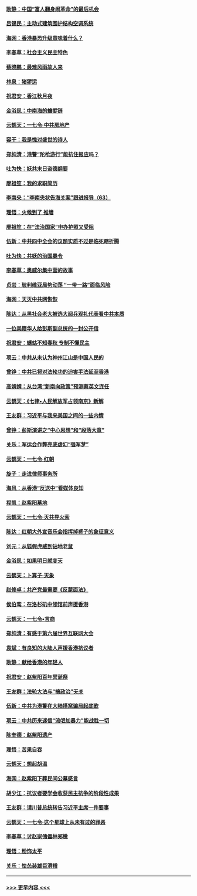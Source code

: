 #### [耿静：中国“富人翻身闹革命”的最后机会](../pages/nsc993/n11640655.md?t=11080333) 
#### [吕锡民：主动式建筑围护结构空调系统](../pages/nsc993/n11640168.md?t=11080333) 
#### [海网：香港暴恐升级意味着什么？](../pages/nsc993/n11635904.md?t=11080333) 
#### [李春草：社会主义民主特色](../pages/nsc993/n11634657.md?t=11080333) 
#### [蔡晓鹏：最难风雨故人来](../pages/nsc993/n11633145.md?t=11080333) 
#### [林泉：猪猡运](../pages/nsc993/n11631469.md?t=11080333) 
#### [祝君安：香江秋月夜](../pages/nsc993/n11631440.md?t=11080333) 
#### [金浴凤：中南海的蟾嬖链](../pages/nsc993/n11631290.md?t=11080333) 
#### [云鹤天：一七令·中共房地产](../pages/nsc993/n11630084.md?t=11080333) 
#### [容干：我是愧对盛世的诗人](../pages/nsc993/n11630059.md?t=11080333) 
#### [郑纯清：港警“陀枪游行”能抗住报应吗？](../pages/nsc993/n11629999.md?t=11080333) 
#### [吐为快：妖共末日盗德纲要](../pages/nsc993/n11628610.md?t=11080333) 
#### [廖祖笙：我的求职简历](../pages/nsc993/n11628492.md?t=11080333) 
#### [李南央：“李南央状告海关案”跟进报导（63）](../pages/nsc993/n11627039.md?t=11080333) 
#### [理悟：火候到了 推墙](../pages/nsc993/n11626917.md?t=11080333) 
#### [廖祖笙：在“法治国家”申办护照又受阻](../pages/nsc993/n11626500.md?t=11080333) 
#### [伍新：中共四中全会的议题实质不过是临死瞎折腾](../pages/nsc993/n11621774.md?t=11080333) 
#### [吐为快：共妖的治国暴令](../pages/nsc993/n11621401.md?t=11080333) 
#### [李春草：奥威尔集中营的故事](../pages/nsc993/n11621373.md?t=11080333) 
#### [贞岩：玻利维亚局势动荡 “一带一路”面临风险](../pages/nsc993/n11619480.md?t=11080333) 
#### [海网：天灭中共网恢恢](../pages/nsc993/n11618261.md?t=11080333) 
#### [陈达：从黑社会老大被选大阅兵观礼代表看中共本质](../pages/nsc993/n11618229.md?t=11080333) 
#### [一位美籍华人给彭斯副总统的一封公开信](../pages/nsc993/n11616906.md?t=11080333) 
#### [祝君安：蟪蛄不知春秋  专制不懂民主](../pages/nsc993/n11616882.md?t=11080333) 
#### [项云：中共从未认为神州江山是中国人民的](../pages/nsc993/n11616763.md?t=11080333) 
#### [曾铮：中共已将对法轮功的迫害手法延至香港](../pages/nsc993/n11616561.md?t=11080333) 
#### [高婧婧：从台湾“新南向政策”预测蔡英文连任](../pages/nsc993/n11616518.md?t=11080333) 
#### [云鹤天：《七律▪人民解放军占领南京》新解](../pages/nsc993/n11616490.md?t=11080333) 
#### [王友群：习近平与我来美国之间的一些内情](../pages/nsc993/n11615052.md?t=11080333) 
#### [曾铮：彭斯演讲之“中心思想”和“段落大意”](../pages/nsc993/n11615020.md?t=11080333) 
#### [关乐：军运会作弊亮底虚幻“强军梦”](../pages/nsc993/n11615008.md?t=11080333) 
#### [云鹤天：一七令‧红朝](../pages/nsc993/n11615000.md?t=11080333) 
#### [旋子：走进律师事务所](../pages/nsc993/n11614894.md?t=11080333) 
#### [海风：从香港“反送中”看媒体良知](../pages/nsc993/n11614480.md?t=11080333) 
#### [程凯：赵紫阳墓地](../pages/nsc993/n11614464.md?t=11080333) 
#### [云鹤天：一七令‧灭共导火索](../pages/nsc993/n11613471.md?t=11080333) 
#### [陈达：红朝大外宣音乐会指挥掉裤子的象征意义](../pages/nsc993/n11613456.md?t=11080333) 
#### [刘元：从狐假虎威到钻地老鼠](../pages/nsc993/n11612832.md?t=11080333) 
#### [金浴凤：如果明日就变天](../pages/nsc993/n11611135.md?t=11080333) 
#### [云鹤天：卜算子‧天象](../pages/nsc993/n11609023.md?t=11080333) 
#### [赵修卓：共产党最需要《反蒙面法》](../pages/nsc993/n11608006.md?t=11080333) 
#### [侯伯鸾：在洛杉矶中领馆前声援香港](../pages/nsc993/n11607802.md?t=11080333) 
#### [云鹤天：一七令•言商](../pages/nsc993/n11606248.md?t=11080333) 
#### [郑纯清：有感于第六届世界互联网大会](../pages/nsc993/n11604718.md?t=11080333) 
#### [袁斌：有良知的大陆人声援香港抗议者](../pages/nsc993/n11603673.md?t=11080333) 
#### [耿静：献给香港的年轻人](../pages/nsc993/n11602462.md?t=11080333) 
#### [祝君安：赵紫阳百年冥诞祭](../pages/nsc993/n11601386.md?t=11080333) 
#### [王友群：法轮大法与“搞政治”无关](../pages/nsc993/n11601658.md?t=11080333) 
#### [伍新：中共为港警在大陆搭窝骗局起底歌](../pages/nsc993/n11601536.md?t=11080333) 
#### [项云：中共历来迷信“流氓加暴力”能战胜一切](../pages/nsc993/n11601496.md?t=11080333) 
#### [陈奎德：赵紫阳遗产](../pages/nsc993/n11601444.md?t=11080333) 
#### [理悟：苦果自吞](../pages/nsc993/n11601385.md?t=11080333) 
#### [云鹤天：想起胡温](../pages/nsc993/n11600033.md?t=11080333) 
#### [海网：赵紫阳下葬民间公墓感言](../pages/nsc993/n11600021.md?t=11080333) 
#### [胡少江：抗议者要学会收获民主抗争的阶段性成果](../pages/nsc993/n11599626.md?t=11080333) 
#### [王友群：请川普总统转告习近平主席一件要事](../pages/nsc993/n11599533.md?t=11080333) 
#### [云鹤天：一七令‧这个星球上从未有过的罪恶](../pages/nsc993/n11598881.md?t=11080333) 
#### [李春草：讨赵家傀儡林郑檄](../pages/nsc993/n11598789.md?t=11080333) 
#### [理悟：粉饰太平](../pages/nsc993/n11598776.md?t=11080333) 
#### [关乐：怯怂装雄巨滑稽](../pages/nsc993/n11598767.md?t=11080333) 

----
#### [ >>> 更早内容 <<< ](../indexes/nsc993-earlier.md)

